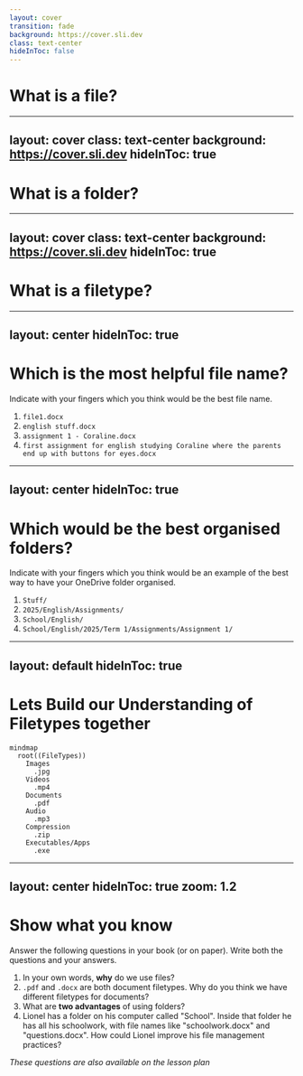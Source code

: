 ```yaml
---
layout: cover
transition: fade
background: https://cover.sli.dev
class: text-center
hideInToc: false
---
```


# What is a file?

---
layout: cover
class: text-center
background: https://cover.sli.dev
hideInToc: true
---

# What is a folder?

---
layout: cover
class: text-center
background: https://cover.sli.dev
hideInToc: true
---

# What is a filetype?

---
layout: center
hideInToc: true
---

# Which is the most helpful file name?

Indicate with your fingers which you think would be the best file name.

1. `file1.docx`
2. `english stuff.docx`
3. <span v-mark.circle.green>`assignment 1 - Coraline.docx`</span>
4. `first assignment for english studying Coraline where the parents end up with buttons for eyes.docx`

---
layout: center
hideInToc: true
---

# Which would be the best organised folders?

Indicate with your fingers which you think would be an example of the best way to have your OneDrive folder organised.

1. `Stuff/`
2. <span v-mark.circle.green>`2025/English/Assignments/`</span>
3. <span v-mark.circle.green>`School/English/`</span>
4. `School/English/2025/Term 1/Assignments/Assignment 1/`


---
layout: default
hideInToc: true
---

# Lets Build our Understanding of Filetypes together

```mermaid
mindmap
  root((FileTypes))
    Images
      .jpg
    Videos
      .mp4
    Documents
      .pdf
    Audio
      .mp3
    Compression
      .zip
    Executables/Apps
      .exe
```

---
layout: center
hideInToc: true
zoom: 1.2
---
# Show what you know

Answer the following questions in your book (or on paper). Write both the questions and your answers.

1. In your own words, **why** do we use files?
2. `.pdf` and `.docx` are both document filetypes. Why do you think we have different filetypes for documents?
3. What are **two advantages** of using folders?
4. Lionel has a folder on his computer called "School". Inside that folder he has all his schoolwork, with file names like "schoolwork.docx" and "questions.docx". How could Lionel improve his file management practices?

*These questions are also available on the lesson plan*
